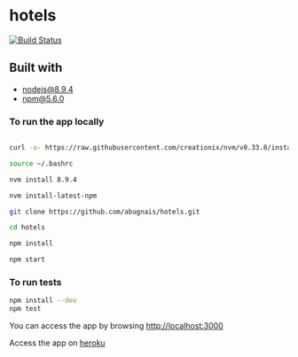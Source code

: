 # hotels
[![Build Status](https://travis-ci.org/abugnais/hotels.svg?branch=master)](https://travis-ci.org/abugnais/hotels)

## Built with
* nodejs@8.9.4
* npm@5.6.0

### To run the app locally
```bash

curl -o- https://raw.githubusercontent.com/creationix/nvm/v0.33.8/install.sh | bash

source ~/.bashrc 

nvm install 8.9.4

nvm install-latest-npm

git clone https://github.com/abugnais/hotels.git

cd hotels

npm install

npm start
```
### To run tests
```bash
npm install --dev
npm test
```

You can access the app by browsing [http://localhost:3000](http://localhost:3000)

Access the app on [heroku](https://guarded-temple-66581.herokuapp.com)

